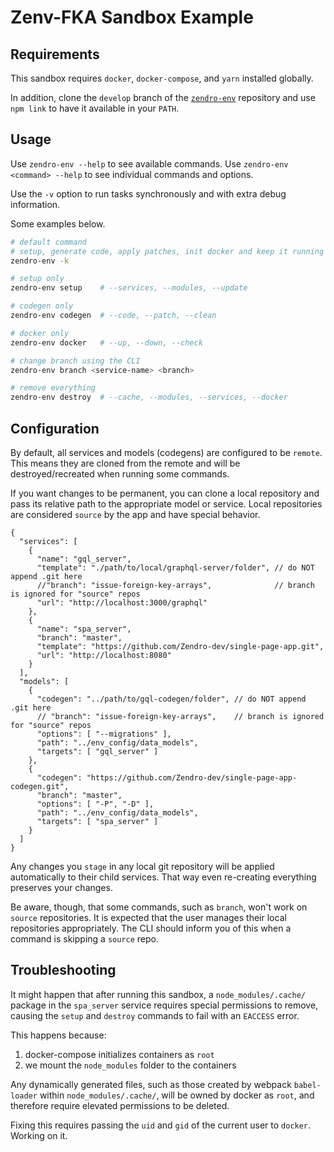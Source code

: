 # Zenv-FKA Sandbox Example

## Requirements

This sandbox requires `docker`, `docker-compose`, and `yarn` installed globally.

In addition, clone the `develop` branch of the [`zendro-env`](https://github.com/Zendro-dev/zendro-env.git) repository and use `npm link` to have it available in your `PATH`.

## Usage

Use `zendro-env --help` to see available commands. Use `zendro-env <command> --help` to see individual commands and options.

Use the `-v` option to run tasks synchronously and with extra debug information.

Some examples below.

```sh
# default command
# setup, generate code, apply patches, init docker and keep it running
zendro-env -k

# setup only
zendro-env setup    # --services, --modules, --update

# codegen only
zendro-env codegen  # --code, --patch, --clean

# docker only
zendro-env docker   # --up, --down, --check

# change branch using the CLI
zendro-env branch <service-name> <branch>

# remove everything
zendro-env destroy  # --cache, --modules, --services, --docker
```

## Configuration

By default, all services and models (codegens) are configured to be `remote`. This means they are cloned from the remote and will be destroyed/recreated when running some commands.

If you want changes to be permanent, you can clone a local repository and pass its relative path to the appropriate model or service. Local repositories are considered `source` by the app and have special behavior.

```jsonc
{
  "services": [
    {
      "name": "gql_server",
      "template": "./path/to/local/graphql-server/folder", // do NOT append .git here
      //"branch": "issue-foreign-key-arrays",              // branch is ignored for "source" repos
      "url": "http://localhost:3000/graphql"
    },
    {
      "name": "spa_server",
      "branch": "master",
      "template": "https://github.com/Zendro-dev/single-page-app.git",
      "url": "http://localhost:8080"
    }
  ],
  "models": [
    {
      "codegen": "../path/to/gql-codegen/folder", // do NOT append .git here
      // "branch": "issue-foreign-key-arrays",    // branch is ignored for "source" repos
      "options": [ "--migrations" ],
      "path": "../env_config/data_models",
      "targets": [ "gql_server" ]
    },
    {
      "codegen": "https://github.com/Zendro-dev/single-page-app-codegen.git",
      "branch": "master",
      "options": [ "-P", "-D" ],
      "path": "../env_config/data_models",
      "targets": [ "spa_server" ]
    }
  ]
}
```

Any changes you `stage` in any local git repository will be applied automatically to their child services. That way even re-creating everything preserves your changes.

Be aware, though, that some commands, such as `branch`, won't work on `source` repositories. It is expected that the user manages their local repositories appropriately. The CLI should inform you of this when a command is skipping a `source` repo.


## Troubleshooting

It might happen that after running this sandbox, a `node_modules/.cache/` package in the `spa_server` service requires special permissions to remove, causing the `setup` and `destroy` commands to fail with an `EACCESS` error.

This happens because:

1. docker-compose initializes containers as `root`
2. we mount the `node_modules` folder to the containers

Any dynamically generated files, such as those created by webpack `babel-loader` within `node_modules/.cache/`, will be owned by docker as `root`, and therefore require elevated permissions to be deleted.

Fixing this requires passing the `uid` and `gid` of the current user to `docker`. Working on it.